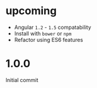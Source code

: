# upcoming

* Angular `1.2` - `1.5` compatability
* Install with `bower` or `npm`
* Refactor using ES6 features

# 1.0.0

Initial commit
